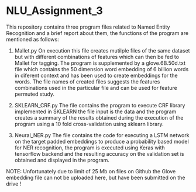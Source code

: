 # NLU_Assignment_3
This repository contains three program files related to Named Entity Recognition and a brief report about them, the functions of the program are mentioned as follows:

1. Mallet.py
On execution this file creates mutilple files of the same dataset but with different combinations of features which can then be fed to Mallet for tagging. The program is supplemented by a glove.6B.50d.txt file which contains the 50 dimension word embedding of 6 billion words in diferent context and has been used to create embeddings for the words. The file names of created files suggests the features combinations used in the particular file and can be used for feature permuted study.

2. SKLEARN_CRF.py
The file contains the program to execute CRF library implemented in SKLEARN the file input is the data and the program creates a summary of the results obtained during the execution of the program using a 10 fold cross-validation using sklearn library.

3. Neural_NER.py
The file contains the code for executing a LSTM network on the target padded embeddings to produce a probability based model for NER recognition, the program is executed using Keras with tensorflow backend and the resulting accuracy on the validation set is obtained and displayed in the program.

NOTE:
Unfortunately due to limit of 25 Mb on files on Github the Glove embedding file can not be uploaded here, but have been submitted on the drive !
